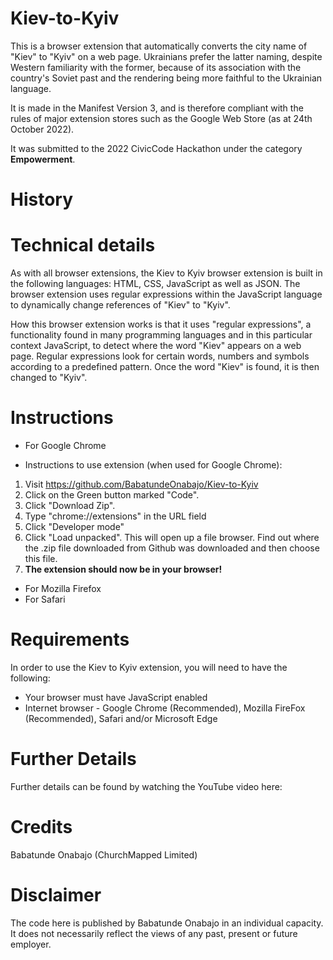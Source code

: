 # Kiev-to-Kyiv
This is a browser extension that automatically converts the city name of "Kiev" to "Kyiv" on a web page. Ukrainians prefer the latter naming, despite Western familiarity with the former, because of its association with the country's Soviet past and the rendering being more faithful to the Ukrainian language.

It is made in the Manifest Version 3, and is therefore compliant with the rules of major extension stores such as the Google Web Store (as at 24th October 2022).

It was submitted to the 2022 CivicCode Hackathon under the category **Empowerment**. 

# History

# Technical details
As with all browser extensions, the Kiev to Kyiv browser extension is built in the following languages: HTML, CSS, JavaScript as well as JSON. The browser extension uses regular expressions within the JavaScript language to dynamically change references of "Kiev" to "Kyiv".

How this browser extension works is that it uses "regular expressions", a functionality found in many programming languages and in this particular context JavaScript, to detect where the word "Kiev" appears on a web page. Regular expressions look for certain words, numbers and symbols according to a predefined pattern. Once the word "Kiev" is found, it is then changed to "Kyiv".

# Instructions
- For Google Chrome
* Instructions to use extension (when used for Google Chrome):

1. Visit https://github.com/BabatundeOnabajo/Kiev-to-Kyiv
2. Click on the Green button marked "Code".
3. Click "Download Zip".
4. Type "chrome://extensions" in the URL field
5. Click "Developer mode"
6. Click "Load unpacked". This will open up a file browser. Find out where the .zip file downloaded from Github was downloaded and then choose this file.
7. **The extension should now be in your browser!**

- For Mozilla Firefox
- For Safari

# Requirements
In order to use the Kiev to Kyiv extension, you will need to have the following:
* Your browser must have JavaScript enabled
* Internet browser - Google Chrome (Recommended), Mozilla FireFox (Recommended), Safari and/or Microsoft Edge

# Further Details
Further details can be found by watching the YouTube video here:

# Credits
Babatunde Onabajo (ChurchMapped Limited)

# Disclaimer
The code here is published by Babatunde Onabajo in an individual capacity. It does not necessarily reflect the views of any past, present or future employer.

